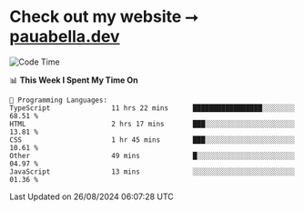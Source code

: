 # Check out my website ⭢ [pauabella.dev](https://pauabella.dev)

<!--START_SECTION:waka-->
![Code Time](http://img.shields.io/badge/Code%20Time-3%2C659%20hrs%2036%20mins-blue)

📊 **This Week I Spent My Time On** 

```text
💬 Programming Languages: 
TypeScript               11 hrs 22 mins      █████████████████░░░░░░░░   68.51 % 
HTML                     2 hrs 17 mins       ███░░░░░░░░░░░░░░░░░░░░░░   13.81 % 
CSS                      1 hr 45 mins        ███░░░░░░░░░░░░░░░░░░░░░░   10.61 % 
Other                    49 mins             █░░░░░░░░░░░░░░░░░░░░░░░░   04.97 % 
JavaScript               13 mins             ░░░░░░░░░░░░░░░░░░░░░░░░░   01.36 % 
```


 Last Updated on 26/08/2024 06:07:28 UTC
<!--END_SECTION:waka-->
